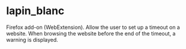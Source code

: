 # lapin_blanc
Firefox add-on (WebExtension). Allow the user to set up a timeout on a website. When browsing the website before the end of the timeout, a warning is displayed.
